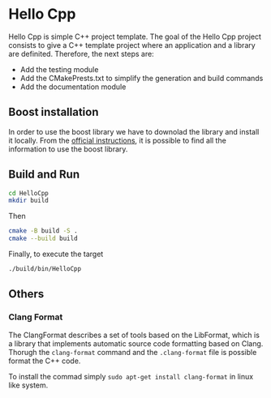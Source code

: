 # Hello Cpp

Hello Cpp is simple C++ project template. The goal of the Hello Cpp project consists to give a C++ template project where an application and a library are definited. Therefore, the next steps are:

- Add the testing module
- Add the CMakePrests.txt to simplify the generation and build commands
- Add the documentation module

## Boost installation

In order to use the boost library we have to downolad the library and install it locally. From the [official instructions](https://www.boost.org/doc/libs/1_84_0/more/getting_started/unix-variants.html), it is possible to find all the information to use the boost library.

## Build and Run

```bash
cd HelloCpp
mkdir build
```

Then

```bash
cmake -B build -S .
cmake --build build
```

Finally, to execute the target

```bash
./build/bin/HelloCpp
```

## Others

### Clang Format

The ClangFormat describes a set of tools based on the LibFormat, which is a library that implements automatic source code formatting based on Clang. Thorugh the `clang-format` command and the `.clang-format` file is possible format the C++ code.

To install the commad simply `sudo apt-get install clang-format` in linux like system.
